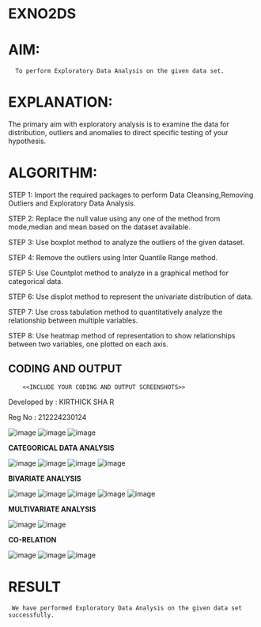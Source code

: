 # EXNO2DS
# AIM:
      To perform Exploratory Data Analysis on the given data set.
      
# EXPLANATION:
  The primary aim with exploratory analysis is to examine the data for distribution, outliers and anomalies to direct specific testing of your hypothesis.
  
# ALGORITHM:
STEP 1: Import the required packages to perform Data Cleansing,Removing Outliers and Exploratory Data Analysis.

STEP 2: Replace the null value using any one of the method from mode,median and mean based on the dataset available.

STEP 3: Use boxplot method to analyze the outliers of the given dataset.

STEP 4: Remove the outliers using Inter Quantile Range method.

STEP 5: Use Countplot method to analyze in a graphical method for categorical data.

STEP 6: Use displot method to represent the univariate distribution of data.

STEP 7: Use cross tabulation method to quantitatively analyze the relationship between multiple variables.

STEP 8: Use heatmap method of representation to show relationships between two variables, one plotted on each axis.

## CODING AND OUTPUT
        <<INCLUDE YOUR CODING AND OUTPUT SCREENSHOTS>>
Developed by : KIRTHICK SHA R

  Reg No : 212224230124

![image](https://github.com/user-attachments/assets/78168d40-574b-4403-867e-a2fd3d92261a)
![image](https://github.com/user-attachments/assets/3bc005e4-49b7-453c-970a-29d075653891)
![image](https://github.com/user-attachments/assets/42f2bfb4-6116-4065-9016-5a04daab36c7)

**CATEGORICAL DATA ANALYSIS**

![image](https://github.com/user-attachments/assets/e845f793-9ba2-4c06-a1c5-11ee018fade2)
![image](https://github.com/user-attachments/assets/ec0c1725-5d11-4f25-aa0c-8b1fbeee4737)
![image](https://github.com/user-attachments/assets/b6571b5a-4d6c-49e7-8b59-62cc16bf30ea)
![image](https://github.com/user-attachments/assets/5af06439-2e74-4d4f-845b-f86e177be269)

**BIVARIATE ANALYSIS**

![image](https://github.com/user-attachments/assets/02eb918a-5417-44a2-86b2-71324dd4bec4)
![image](https://github.com/user-attachments/assets/943d4607-44e0-4b71-8928-84ede7a0f325)
![image](https://github.com/user-attachments/assets/b86ae522-b14a-49fc-bc42-084bcea66bf0)
![image](https://github.com/user-attachments/assets/3f67193d-27f9-4047-bd5b-d17550adb4cf)
![image](https://github.com/user-attachments/assets/56448173-43d8-498a-906c-26cc7c5bfa40)

**MULTIVARIATE ANALYSIS**

![image](https://github.com/user-attachments/assets/3a1a5923-a6a9-4891-98f0-8c3275baa138)
![image](https://github.com/user-attachments/assets/0a0e7c0e-b479-407f-9395-623c8280c3c8)

**CO-RELATION**

![image](https://github.com/user-attachments/assets/f409e9eb-d6bd-4043-8225-038cdda00d76)
![image](https://github.com/user-attachments/assets/c048b725-24f9-46a2-bff6-f6e5a1679124)
![image](https://github.com/user-attachments/assets/e239e991-78c7-4f22-80b1-5b64537a05f7)


# RESULT

     We have performed Exploratory Data Analysis on the given data set successfully.
